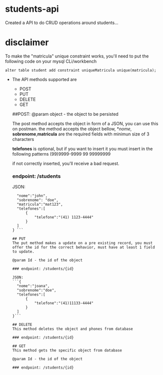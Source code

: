 # students-api
Created a API to do CRUD operations around students...

# disclaimer
To make the "matricula" unique constraint works, you'll need to put the following code on your mysql CLi/workbench

```alter table student add constraint uniqueMatricula unique(matricula);```

- The API methods supported are
  - POST
  - PUT
  - DELETE
  - GET
  
  ##POST:
  @param object - the object to be persisted
  
  The post method accepts the object in form of a JSON, you can use this on postman.
  the method accepts the object bellow, **nome*, **sobrenome**,**matricula** are the required fields with minimun size of 3 characters
  
  **telefones** is optional, but if you want to insert it you must insert in the following patterns
  (99)9999-9999
  99 99999999
  
  if not correctly inserted, you'll receive a bad request.
  
  ### endpoint: /students
  
  JSON:
  ``` {
    "nome":"john",
    "sobrenome": "doe",
    "matricula":"mat123",
    "telefones":[
        {
            "telefone":"(41) 1123-4444"
        }
    ]
  } ```
  
  ## PUT
  The put method makes a update on a pre existing record, you must offer the id for the correct behavior, must have at least 1 field to update.
  
  @param Id - the id of the object
  
  ### endpoint: /students/{id}
  
  JSON:
  ```{
    "nome":"joana",
    "sobrenome":"doe",
    "telefones":[
        {
            "telefone":"(41)11133-4444"
        }
    ]
  }```

  ## DELETE
  This method deletes the object and phones from database
  
  ### endpoint: /students/{id}
  
  ## GET 
  This method gets the specific object from database
  
  @param Id - the id of the object
  
  ### endpoint: /students/{id}
  
  

